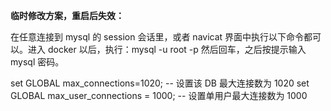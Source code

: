 



**临时修改方案，重启后失效：**

在任意连接到 mysql 的 session 会话里，或者 navicat 界面中执行以下命令都可以。进入 docker 以后，执行：mysql -u root -p 然后回车，之后按提示输入 mysql 密码。

set GLOBAL max_connections=1020;    -- 设置该 DB 最大连接数为 1020
set GLOBAL max_user_connections = 1000;     -- 设置单用户最大连接数为 1000 



